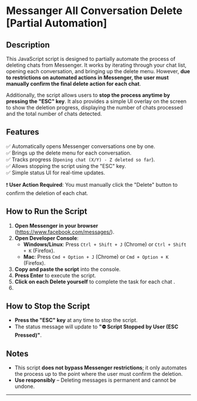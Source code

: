 # Messanger All Conversation Delete [Partial Automation]

## Description  

This JavaScript script is designed to partially automate the process of deleting chats from Messenger. It works by iterating through your chat list, opening each conversation, and bringing up the delete menu. However, **due to restrictions on automated actions in Messenger, the user must manually confirm the final delete action for each chat**.  

Additionally, the script allows users to **stop the process anytime by pressing the "ESC" key**. It also provides a simple UI overlay on the screen to show the deletion progress, displaying the number of chats processed and the total number of chats detected.  

## Features  

✅ Automatically opens Messenger conversations one by one.  
✅ Brings up the delete menu for each conversation.  
✅ Tracks progress (`Opening chat (X/Y) - Z deleted so far`).  
✅ Allows stopping the script using the "ESC" key.  
✅ Simple status UI for real-time updates.  

❗ **User Action Required**: You must manually click the "Delete" button to confirm the deletion of each chat.  

## How to Run the Script  

1. **Open Messenger in your browser** (https://www.facebook.com/messages/).  
2. **Open Developer Console**:
   - **Windows/Linux**: Press `Ctrl + Shift + J` (Chrome) or `Ctrl + Shift + K` (Firefox).  
   - **Mac**: Press `Cmd + Option + J` (Chrome) or `Cmd + Option + K` (Firefox).  
3. **Copy and paste the script** into the console.  
4. **Press Enter** to execute the script.  
5. **Click on each Delete yourself** to complete the task for each chat .
6. 
## How to Stop the Script  

- **Press the "ESC" key** at any time to stop the script.  
- The status message will update to **"⛔ Script Stopped by User (ESC Pressed)"**.  

## Notes  

- This script **does not bypass Messenger restrictions**; it only automates the process up to the point where the user must confirm the deletion.  
- **Use responsibly** – Deleting messages is permanent and cannot be undone.  

---



